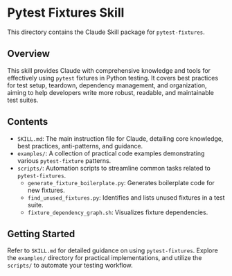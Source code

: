 # Pytest Fixtures Skill

This directory contains the Claude Skill package for `pytest-fixtures`.

## Overview

This skill provides Claude with comprehensive knowledge and tools for effectively using `pytest` fixtures in Python testing. It covers best practices for test setup, teardown, dependency management, and organization, aiming to help developers write more robust, readable, and maintainable test suites.

## Contents

*   `SKILL.md`: The main instruction file for Claude, detailing core knowledge, best practices, anti-patterns, and guidance.
*   `examples/`: A collection of practical code examples demonstrating various `pytest-fixture` patterns.
*   `scripts/`: Automation scripts to streamline common tasks related to `pytest-fixtures`.
    *   `generate_fixture_boilerplate.py`: Generates boilerplate code for new fixtures.
    *   `find_unused_fixtures.py`: Identifies and lists unused fixtures in a test suite.
    *   `fixture_dependency_graph.sh`: Visualizes fixture dependencies.

## Getting Started

Refer to `SKILL.md` for detailed guidance on using `pytest-fixtures`. Explore the `examples/` directory for practical implementations, and utilize the `scripts/` to automate your testing workflow.
